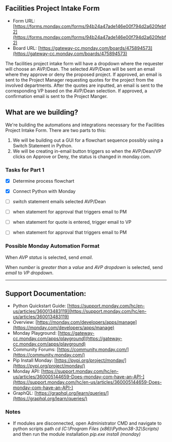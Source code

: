 ## Facilities Project Intake Form
* Form URL: [https://forms.monday.com/forms/94b24a47ade146e00f794d2a620febf2](https://forms.monday.com/forms/94b24a47ade146e00f794d2a620febf2)
* Board URL: [https://gateway-cc.monday.com/boards/475894573](https://gateway-cc.monday.com/boards/475894573)

The facilities project intake form will have a dropdown where the requester will choose an AVP/Dean.  The selected AVP/Dean will be sent an email where they approve or deny the proposed project.  If approved, an email is sent to the Project Manager requesting quotes for the project from the involved departments.  After the quotes are inputted, an email is sent to the corresponding VP based on the AVP/Dean selection.  If approved, a confirmation email is sent to the Project Manger.  



## What are we building?
We're building the automations and integrations necessary for the Facilities Project Intake Form.  There are two parts to this:
1. We will be building out a GUI for a flowchart sequence possibly using a Switch Statement in Python.
2. We will be creating in-email button triggers so when the AVP/Dean/VP clicks on Approve or Deny, the status is changed in monday.com.


### Tasks for Part 1
- [x] Determine process flowchart
- [x] Connect Python with Monday
- [ ] switch statement emails selected AVP/Dean
- [ ] when statement for approval that triggers email to PM
- [ ] when statement for quote is entered, trigger email to VP
- [ ] when statement for approval that triggers email to PM


### Possible Monday Automation Format
When _AVP status_ is selected, send _email_.

When _number_ is _greater than_ a _value_ and _AVP dropdown_ is selected, send _email_ to _VP dropdown_.

---


##  Support Documentation:
* Python Quickstart Guide: [https://support.monday.com/hc/en-us/articles/360013483119](https://support.monday.com/hc/en-us/articles/360013483119)
* Overview: [https://monday.com/developers/apps/manage](https://monday.com/developers/apps/manage)
* Monday Playground: [https://gateway-cc.monday.com/apps/playground](https://gateway-cc.monday.com/apps/playground)
* Community Forums: [https://community.monday.com/](https://community.monday.com/)
* Pip Install Monday: [https://pypi.org/project/monday/](https://pypi.org/project/monday/)
* Monday API: [https://support.monday.com/hc/en-us/articles/360005144659-Does-monday-com-have-an-API-](https://support.monday.com/hc/en-us/articles/360005144659-Does-monday-com-have-an-API-)
* GraphQL: [https://graphql.org/learn/queries/](https://graphql.org/learn/queries/)

### Notes
* If modules are disconnected, open Administrator CMD and navigate to python scripts path _cd (C:\Program Files (x86)\Python38-32\Scripts)_ and then run the module installation _pip.exe install (monday)_